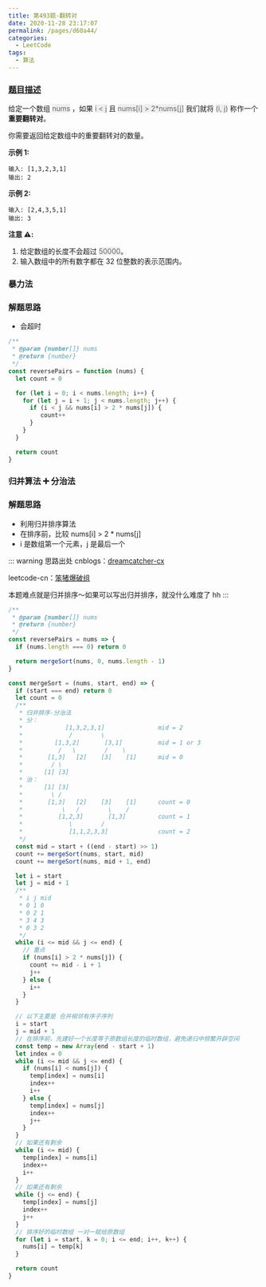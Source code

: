 ```yaml
---
title: 第493题-翻转对
date: 2020-11-28 23:17:07
permalink: /pages/d60a44/
categories:
  - LeetCode
tags:
  - 算法
---
```


### [题目描述](https://leetcode-cn.com/problems/reverse-pairs/)

给定一个数组 <font style="background: #eee; color: #666;">nums</font> ，如果 <font style="background: #eee; color: #666;">i < j</font> 且 <font style="background: #eee; color: #666;">nums[i] > 2\*nums[j]</font> 我们就将 <font style="background: #eee; color: #666;">(i, j)</font> 称作一个**重要翻转对**。

你需要返回给定数组中的重要翻转对的数量。

<!-- more -->

**示例 1:**

```
输入: [1,3,2,3,1]
输出: 2
```

**示例 2:**

```
输入: [2,4,3,5,1]
输出: 3
```

**注意 ⚠️:**

1. 给定数组的长度不会超过 <font style="background: #eee; color: #666;">50000</font>。
2. 输入数组中的所有数字都在 32 位整数的表示范围内。

### 暴力法

### 解题思路

- 会超时

```JavaScript
/**
 * @param {number[]} nums
 * @return {number}
 */
const reversePairs = function (nums) {
  let count = 0

  for (let i = 0; i < nums.length; i++) {
    for (let j = i + 1; j < nums.length; j++) {
      if (i < j && nums[i] > 2 * nums[j]) {
         count++
      }
    }
  }

  return count
}
```

### 归并算法 ➕ 分治法

### 解题思路

- 利用归并排序算法
- 在排序前，比较 nums[i] > 2 \* nums[j]
- i 是数组第一个元素，j 是最后一个

::: warning 思路出处
cnblogs：[dreamcatcher-cx](https://www.cnblogs.com/chengxiao/p/6194356.html)

leetcode-cn：[笨猪爆破组](https://leetcode-cn.com/problems/reverse-pairs/solution/shou-hua-tu-jie-yi-bu-yi-bu-jie-xi-gui-bing-pai-xu/)

本题难点就是归并排序～如果可以写出归并排序，就没什么难度了 hh
:::

```JavaScript
/**
 * @param {number[]} nums
 * @return {number}
 */
const reversePairs = nums => {
  if (nums.length === 0) return 0

  return mergeSort(nums, 0, nums.length - 1)
}

const mergeSort = (nums, start, end) => {
  if (start === end) return 0
  let count = 0
  /**
   * 归并排序-分治法
   * 分：
   *            [1,3,2,3,1]               mid = 2
   *             /        \
   *         [1,3,2]       [3,1]          mid = 1 or 3
   *          /   \        /    \
   *       [1,3]   [2]    [3]    [1]      mid = 0
   *        / \
   *      [1] [3]
   * 治：
   *      [1] [3]
   *        \ /
   *       [1,3]   [2]    [3]    [1]      count = 0
   *           \   /        \    /
   *          [1,2,3]       [1,3]         count = 1
   *             \        /
   *             [1,1,2,3,3]              count = 2
   */
  const mid = start + ((end - start) >> 1)
  count += mergeSort(nums, start, mid)
  count += mergeSort(nums, mid + 1, end)

  let i = start
  let j = mid + 1
  /**
   * i j mid
   * 0 1 0
   * 0 2 1
   * 3 4 3
   * 0 3 2
   */
  while (i <= mid && j <= end) {
    // 重点
    if (nums[i] > 2 * nums[j]) {
      count += mid - i + 1
      j++
    } else {
      i++
    }
  }

  // 以下主要是 合并相邻有序子序列
  i = start
  j = mid + 1
  // 在排序前，先建好一个长度等于原数组长度的临时数组，避免递归中频繁开辟空间
  const temp = new Array(end - start + 1)
  let index = 0
  while (i <= mid && j <= end) {
    if (nums[i] < nums[j]) {
      temp[index] = nums[i]
      index++
      i++
    } else {
      temp[index] = nums[j]
      index++
      j++
    }
  }
  // 如果还有剩余
  while (i <= mid) {
    temp[index] = nums[i]
    index++
    i++
  }
  // 如果还有剩余
  while (j <= end) {
    temp[index] = nums[j]
    index++
    j++
  }
  // 排序好的临时数组 一对一赋给原数组
  for (let i = start, k = 0; i <= end; i++, k++) {
    nums[i] = temp[k]
  }

  return count
}
```
